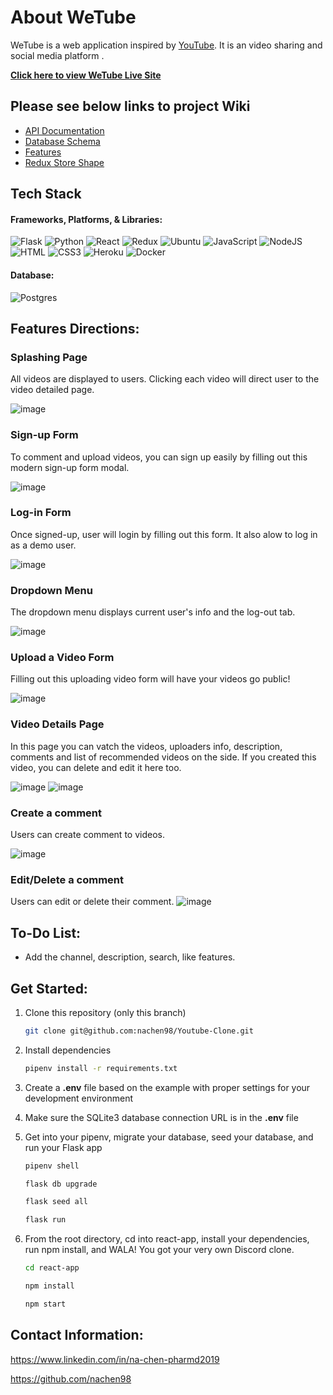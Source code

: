 # About WeTube

WeTube is a web application inspired by [YouTube](https://www.youtube.com/). It is an video sharing and social media platform .

**[Click here to view WeTube Live Site](https://wetube-nc.herokuapp.com/)**

## Please see below links to project Wiki

 - [API Documentation](https://github.com/nachen98/Youtube-Clone/wiki/API-Documentation)
 - [Database Schema](https://github.com/nachen98/Youtube-Clone/wiki/Database-Schema)
 - [Features](https://github.com/nachen98/Youtube-Clone/wiki/Features-List)
 - [Redux Store Shape](https://github.com/nachen98/Youtube-Clone/wiki/Redux-Store-Shape)
 
## Tech Stack

#### Frameworks, Platforms, & Libraries:
![Flask](https://camo.githubusercontent.com/ea92b069447aaf7b6ed27965700bc66cd0f7a450d0af50e0253e51af05ae73db/68747470733a2f2f696d672e736869656c64732e696f2f62616467652f466c61736b2d4244424442443f7374796c653d666f722d7468652d6261646765266c6f676f3d466c61736b266c6f676f436f6c6f723d626c61636b)
![Python](https://camo.githubusercontent.com/053ff5f8af42deab62b674620537307a2b9d52613eff9901ff014a0d37f3e217/68747470733a2f2f696d672e736869656c64732e696f2f62616467652f507974686f6e2d2532334637444631453f7374796c653d666f722d7468652d6261646765266c6f676f3d507974686f6e266c6f676f436f6c6f723d626c61636b)
![React](https://img.shields.io/badge/react-%2320232a.svg?style=for-the-badge&logo=react&logoColor=%2361DAFB)
![Redux](https://img.shields.io/badge/redux-%23593d88.svg?style=for-the-badge&logo=redux&logoColor=white)
![Ubuntu](https://camo.githubusercontent.com/d6de31463470dd4540e7ece7849e6d38d423825f113ea4ae639f4dcfd0392d82/68747470733a2f2f696d672e736869656c64732e696f2f62616467652f5562756e74752d4539353432303f7374796c653d666f722d7468652d6261646765266c6f676f3d7562756e7475266c6f676f436f6c6f723d7768697465)
![JavaScript](https://img.shields.io/badge/javascript-%23323330.svg?style=for-the-badge&logo=javascript&logoColor=%23F7DF1E)
![NodeJS](https://img.shields.io/badge/node.js-6DA55F?style=for-the-badge&logo=node.js&logoColor=white)
![HTML](https://camo.githubusercontent.com/49fbb99f92674cc6825349b154b65aaf4064aec465d61e8e1f9fb99da3d922a1/68747470733a2f2f696d672e736869656c64732e696f2f62616467652f68746d6c352d2532334533344632362e7376673f7374796c653d666f722d7468652d6261646765266c6f676f3d68746d6c35266c6f676f436f6c6f723d7768697465)
![CSS3](https://camo.githubusercontent.com/e6b67b27998fca3bccf4c0ee479fc8f9de09d91f389cccfbe6cb1e29c10cfbd7/68747470733a2f2f696d672e736869656c64732e696f2f62616467652f637373332d2532333135373242362e7376673f7374796c653d666f722d7468652d6261646765266c6f676f3d63737333266c6f676f436f6c6f723d7768697465)
![Heroku](https://camo.githubusercontent.com/d18f98a93a8ca015503870e592f96dbdf86f41048e9de1fbbbd4b2dcc7c456b1/68747470733a2f2f696d672e736869656c64732e696f2f62616467652f6865726f6b752d2532333433303039382e7376673f7374796c653d666f722d7468652d6261646765266c6f676f3d6865726f6b75266c6f676f436f6c6f723d7768697465)
![Docker](https://camo.githubusercontent.com/6b7f701cf0bea42833751b754688f1a27b6090fdf90bf2b226addff01be817f0/68747470733a2f2f696d672e736869656c64732e696f2f62616467652f646f636b65722d2532333064623765642e7376673f7374796c653d666f722d7468652d6261646765266c6f676f3d646f636b6572266c6f676f436f6c6f723d7768697465)

#### Database:
![Postgres](https://img.shields.io/badge/postgres-%23316192.svg?style=for-the-badge&logo=postgresql&logoColor=white)


## Features Directions:

### Splashing Page

All videos are displayed to users. Clicking each video will direct user to the video detailed page.

![image](frontend/src/components/Images/splash-page.png)

### Sign-up Form

To comment and upload videos, you can sign up easily by filling out this modern sign-up form modal. 

![image](frontend/src/components/Images/signup-page.png)

### Log-in Form

Once signed-up, user will login by filling out this form. It also alow to log in as a demo user.

![image](frontend/src/components/Images/login-page.png)

### Dropdown Menu

The dropdown menu displays current user's info and the log-out tab.

![image](frontend/src/components/Images/logout-page.png)

### Upload a Video Form

Filling out this uploading video form will have your videos go public!

![image](frontend/src/components/Images/upload-video.png)

### Video Details Page

In this page you can vatch the videos, uploaders info, description, comments and list of recommended videos on the side. If you created this video, you can delete and edit it here too. 

![image](frontend/src/components/Images/single-video.png)
![image](frontend/src/components/Images/comments.png)

### Create a comment

Users can create comment to videos.

![image](frontend/src/Images/create-comment.png)

### Edit/Delete a comment

Users can edit or delete their comment.
![image](frontend/src/Images/edit-delete-comment.png)

## To-Do List:

 - Add the channel, description, search, like features.

## Get Started:

1. Clone this repository (only this branch)

   ```bash
   git clone git@github.com:nachen98/Youtube-Clone.git
   ```

2. Install dependencies

      ```bash
      pipenv install -r requirements.txt
      ```
3. Create a **.env** file based on the example with proper settings for your
   development environment
   
4. Make sure the SQLite3 database connection URL is in the **.env** file

5. Get into your pipenv, migrate your database, seed your database, and run your Flask app

   ```bash
   pipenv shell
   ```

   ```bash
   flask db upgrade
   ```

   ```bash
   flask seed all
   ```

   ```bash
   flask run
   ```

6. From the root directory, cd into react-app, install your dependencies, run npm install, and WALA! You got your very own Discord clone.

   ```bash
   cd react-app
   ```

   ```bash
   npm install
   ```
   
   ```bash
   npm start
   ```


## Contact Information:

https://www.linkedin.com/in/na-chen-pharmd2019

https://github.com/nachen98